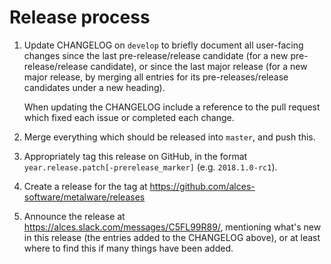 
# Release process

1. Update CHANGELOG on `develop` to briefly document all user-facing changes
   since the last pre-release/release candidate (for a new pre-release/release
   candidate), or since the last major release (for a new major release, by
   merging all entries for its pre-releases/release candidates under a new
   heading).

   When updating the CHANGELOG include a reference to the pull request which
   fixed each issue or completed each change.

2. Merge everything which should be released into `master`, and push this.

3. Appropriately tag this release on GitHub, in the format
   `year.release.patch[-prerelease_marker]` (e.g. `2018.1.0-rc1`).

4. Create a release for the tag at https://github.com/alces-software/metalware/releases

5. Announce the release at https://alces.slack.com/messages/C5FL99R89/,
   mentioning what's new in this release (the entries added to the CHANGELOG
   above), or at least where to find this if many things have been added.
